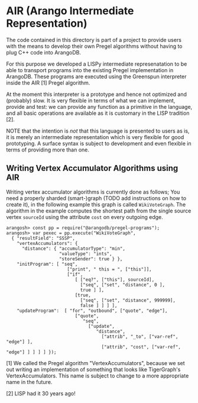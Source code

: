 # AIR (Arango Intermediate Representation)

The code contained in this directory is part of a project to provide users with
the means to develop their own Pregel algorithms without having to plug C++
code into ArangoDB.

For this purpose we developed a LISPy intermediate represenatation to be able
to transport programs into the existing Pregel implementation in ArangoDB. These
programs are executed using the Greenspun interpreter inside the AIR [1]
Pregel algorithm.

At the moment this interpreter is a prototype and hence not optimized and (probably)
slow. It is very flexible in terms of what we can implement, provide and test:
we can provide any function as a primitive in the language, and all basic
operations are available as it is customary in the LISP tradition [2].

NOTE that the intention is *not* that this language is presented to users as is,
it is merely an intermediate representation which is very flexible for good
prototyping. A surface syntax is subject to development and even flexible in
terms of providing more than one.


## Writing Vertex Accumulator Algorithms using AIR

Writing vertex accumulator algorithms is currently done as follows; You need a
properly sharded (smart-)graph (TODO add instructions on how to create it), in
the following example this graph is called `WikiVoteGraph`. The algorithm in the
example computes the shortest path from the single source vertex `sourceId`
using the attribute `cost` on every outgoing edge.

```
arangosh> const pp = require("@arangodb/pregel-programs");
arangosh> var pexec = pp.execute("WikiVoteGraph",
  { "resultField": "SSSP",
    "vertexAccumulators": {
      "distance": { "accumulatorType": "min",
                    "valueType": "ints",
                    "storeSender": true } },
    "initProgram": [ "seq", 
                       ["print", " this = ", ["this"]],
                       ["if",
                          [ ["eq?", ["this"], sourceId],
                            ["seq", ["set", "distance", 0 ],
                            true ] ],
                          [true,
                            ["seq", ["set", "distance", 999999],
                            false ] ] ] ], 
    "updateProgram":  [ "for", "outbound", ["quote", "edge"],
                          ["quote",
                             "seq",
                               ["update",
                                  "distance",
                                    ["attrib", "_to", ["var-ref", "edge"] ],
                                    ["attrib", "cost", ["var-ref", "edge"] ] ] ] ] });

```


[1] We called the Pregel algorithm "VertexAccumulators", because we set out writing
    an implementation of something that looks like TigerGraph's VertexAccumulators.
    This name is subject to change to a more appropriate name in the future.

[2] LISP had it 30 years ago!
